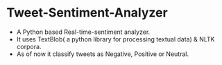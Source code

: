 # Tweet-Sentiment-Analyzer

  - A Python based Real-time-sentiment analyzer.
  - It uses TextBlob( a python library for processing textual data) & NLTK corpora.
  - As of now it classify tweets as Negative, Positive or Neutral.
